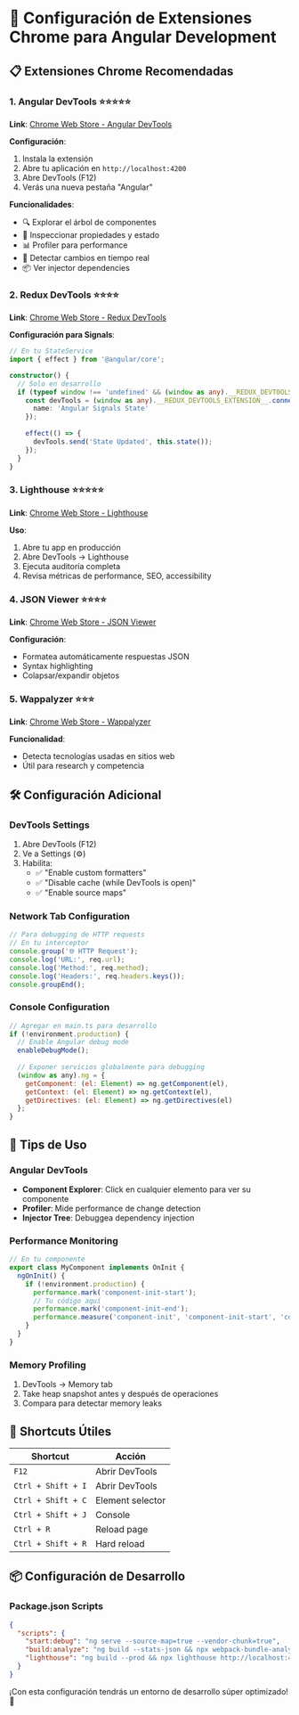 # 🚀 Configuración de Extensiones Chrome para Angular Development

## 📋 Extensiones Chrome Recomendadas

### 1. **Angular DevTools** ⭐⭐⭐⭐⭐
**Link**: [Chrome Web Store - Angular DevTools](https://chrome.google.com/webstore/detail/angular-devtools/ienfalfjdbdpebioblfackkekamfmbnh)

**Configuración**:
1. Instala la extensión
2. Abre tu aplicación en `http://localhost:4200`
3. Abre DevTools (F12)
4. Verás una nueva pestaña "Angular"

**Funcionalidades**:
- 🔍 Explorar el árbol de componentes
- 🎯 Inspeccionar propiedades y estado
- 📊 Profiler para performance
- 🔄 Detectar cambios en tiempo real
- 📦 Ver injector dependencies

### 2. **Redux DevTools** ⭐⭐⭐⭐
**Link**: [Chrome Web Store - Redux DevTools](https://chrome.google.com/webstore/detail/redux-devtools/lmhkpmbekcpmknklioeibfkpmmfibljd)

**Configuración para Signals**:
```typescript
// En tu StateService
import { effect } from '@angular/core';

constructor() {
  // Solo en desarrollo
  if (typeof window !== 'undefined' && (window as any).__REDUX_DEVTOOLS_EXTENSION__) {
    const devTools = (window as any).__REDUX_DEVTOOLS_EXTENSION__.connect({
      name: 'Angular Signals State'
    });
    
    effect(() => {
      devTools.send('State Updated', this.state());
    });
  }
}
```

### 3. **Lighthouse** ⭐⭐⭐⭐⭐
**Link**: [Chrome Web Store - Lighthouse](https://chrome.google.com/webstore/detail/lighthouse/blipmdconlkpinefehnmjammfjpmpbjk)

**Uso**:
1. Abre tu app en producción
2. Abre DevTools → Lighthouse
3. Ejecuta auditoría completa
4. Revisa métricas de performance, SEO, accessibility

### 4. **JSON Viewer** ⭐⭐⭐⭐
**Link**: [Chrome Web Store - JSON Viewer](https://chrome.google.com/webstore/detail/json-viewer/gbmdgpbipfallnflgajpaliibnhdgobh)

**Configuración**:
- Formatea automáticamente respuestas JSON
- Syntax highlighting
- Colapsar/expandir objetos

### 5. **Wappalyzer** ⭐⭐⭐
**Link**: [Chrome Web Store - Wappalyzer](https://chrome.google.com/webstore/detail/wappalyzer/gppongmhjkpfnbhagpmjfkannfbllamg)

**Funcionalidad**:
- Detecta tecnologías usadas en sitios web
- Útil para research y competencia

## 🛠️ Configuración Adicional

### DevTools Settings
1. Abre DevTools (F12)
2. Ve a Settings (⚙️)
3. Habilita:
   - ✅ "Enable custom formatters"
   - ✅ "Disable cache (while DevTools is open)"
   - ✅ "Enable source maps"

### Network Tab Configuration
```javascript
// Para debugging de HTTP requests
// En tu interceptor
console.group('🌐 HTTP Request');
console.log('URL:', req.url);
console.log('Method:', req.method);
console.log('Headers:', req.headers.keys());
console.groupEnd();
```

### Console Configuration
```javascript
// Agregar en main.ts para desarrollo
if (!environment.production) {
  // Enable Angular debug mode
  enableDebugMode();
  
  // Exponer servicios globalmente para debugging
  (window as any).ng = {
    getComponent: (el: Element) => ng.getComponent(el),
    getContext: (el: Element) => ng.getContext(el),
    getDirectives: (el: Element) => ng.getDirectives(el)
  };
}
```

## 🎯 Tips de Uso

### Angular DevTools
- **Component Explorer**: Click en cualquier elemento para ver su componente
- **Profiler**: Mide performance de change detection
- **Injector Tree**: Debuggea dependency injection

### Performance Monitoring
```typescript
// En tu componente
export class MyComponent implements OnInit {
  ngOnInit() {
    if (!environment.production) {
      performance.mark('component-init-start');
      // Tu código aquí
      performance.mark('component-init-end');
      performance.measure('component-init', 'component-init-start', 'component-init-end');
    }
  }
}
```

### Memory Profiling
1. DevTools → Memory tab
2. Take heap snapshot antes y después de operaciones
3. Compara para detectar memory leaks

## 🚨 Shortcuts Útiles

| Shortcut | Acción |
|----------|--------|
| `F12` | Abrir DevTools |
| `Ctrl + Shift + I` | Abrir DevTools |
| `Ctrl + Shift + C` | Element selector |
| `Ctrl + Shift + J` | Console |
| `Ctrl + R` | Reload page |
| `Ctrl + Shift + R` | Hard reload |

## 📦 Configuración de Desarrollo

### Package.json Scripts
```json
{
  "scripts": {
    "start:debug": "ng serve --source-map=true --vendor-chunk=true",
    "build:analyze": "ng build --stats-json && npx webpack-bundle-analyzer dist/stats.json",
    "lighthouse": "ng build --prod && npx lighthouse http://localhost:4200 --view"
  }
}
```

¡Con esta configuración tendrás un entorno de desarrollo súper optimizado! 🚀
